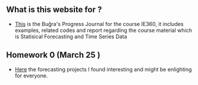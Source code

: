## What is this website for ? 

- [This](https://github.com/BU-IE-360/spring21-bugrataksuk) is the Buğra's Progress Journal for the course IE360, it includes examples, related codes and report regarding the course material which is Statisical Forecasting and Time Series Data

## Homework 0 (March 25 )
- [Here](https://github.com/BU-IE-360/Bugra-Taksuk-Progress-Journal/blob/e6b250f52310f5eaf5a179d8db31aee1fda2d9ff/files/Homework0.html) the forecasting projects I found interesting and might be enlighting for everyone. 
